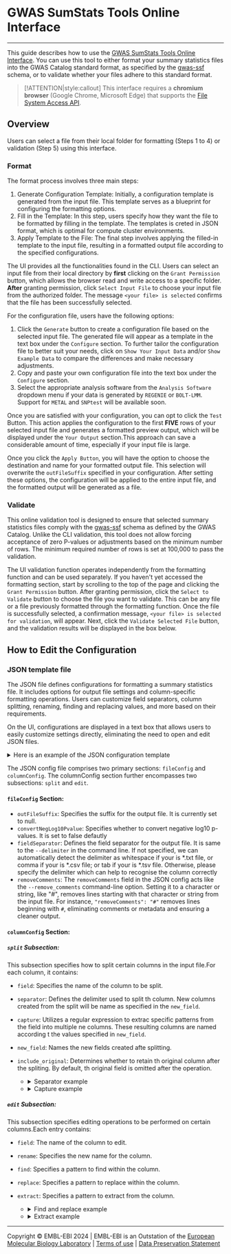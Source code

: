 # GWAS SumStats Tools Online Interface 
____
This guide describes how to use the [GWAS SumStats Tools Online Interface](https://ebispot.github.io/gwas-sumstat-format-was/). You can use this tool to either format your summary statistics files into the GWAS Catalog standard format, as specified by the [gwas-ssf](https://github.com/EBISPOT/gwas-summary-statistics-standard) schema, or to validate whether your files adhere to this standard format.

>[!ATTENTION|style:callout]
>This interface requires a **chromium browser** (Google Chrome, Microsoft Edge) that supports the [File System Access API](https://developer.chrome.com/docs/capabilities/web-apis/file-system-access).

## Overview

Users can select a file from their local folder for formatting (Steps 1 to 4) or validation (Step 5) using this interface.

### Format
The format process involves three main steps:

1. Generate Configuration Template: Initially, a configuration template is generated from the input file. This template serves as a blueprint for configuring the formatting options.
2. Fill in the Template: In this step, users specify how they want the file to be formatted by filling in the template. The templates is creted in JSON format, which is optimal for compute cluster environments.
3. Apply Template to the File: The final step involves applying the filled-in template to the input file, resulting in a formatted output file according to the specified configurations.

The UI provides all the functionalities found in the CLI. Users can select an input file from their local directory by **first** clicking on the `Grant Permission` button, which allows the browser read and write access to a specific folder. **After** granting permission, click `Select Input File` to choose your input file from the authorized folder. The message `<your file> is selected` confirms that the file has been successfully selected.

For the configuration file, users have the following options:

1. Click the `Generate` button to create a configuration file based on the selected input file. The generated file will appear as a template in the text box under the `Configure` section. To further tailor the configuration file to better suit your needs, click on `Show Your Input Data` and/or `Show Example Data` to compare the differences and make necessary adjustments.
2. Copy and paste your own configuration file into the text box under the `Configure` section.
3. Select the appropriate analysis software from the `Analysis Software` dropdown menu if your data is generated by `REGENIE` or `BOLT-LMM`. Support for `METAL` and `SNPtest` will be available soon.

Once you are satisfied with your configuration, you can opt to click the `Test` Button. This action applies the configuration to the first **FIVE** rows of your selected input file and generates a formatted preview output, which will be displayed under the `Your Output` section.This approach can save a considerable amount of time, especially if your input file is large.

Once you click the `Apply Button`, you will have the option to choose the destination and name for your formatted output file. This selection will overwrite the `outFileSuffix` specified in your configuration. After setting these options, the configuration will be applied to the entire input file, and the formatted output will be generated as a file.

### Validate
This online validation tool is designed to ensure that selected summary statistics files comply with the [gwas-ssf](https://github.com/EBISPOT/gwas-summary-statistics-standard) schema as defined by the GWAS Catalog. Unlike the CLI validation, this tool does not allow forcing acceptance of zero P-values or adjustments based on the minimum number of rows. The minimum required number of rows is set at 100,000 to pass the validation.

The UI validation function operates independently from the formatting function and can be used separately. If you haven't yet accessed the formatting section, start by scrolling to the top of the page and clicking the `Grant Permission` button. After granting permission, click the `Select to Validate` button to choose the file you want to validate. This can be any file or a file previously formatted through the formatting function. Once the file is successfully selected, a confirmation message, `<your file> is selected for validation`, will appear. Next, click the `Validate Selected File` button, and the validation results will be displayed in the box below.


## How to Edit the Configuration
### JSON template file
The JSON file defines configurations for formatting a summary statistics file. It includes options for output file settings and column-specific formatting operations. Users can customize field separators, column splitting, renaming, finding and replacing values, and more based on their requirements.

On the UI, configurations are displayed in a text box that allows users to easily customize settings directly, eliminating the need to open and edit JSON files.

<details>
<summary>Here is an example of the JSON configuration template</summary>

```json
{
    "fileConfig": {
        "outFileSuffix": null,
        "convertNegLog10Pvalue": false,
        "fieldSeparator": " ",
        "removeComments": null,
    },
    "columnConfig": {
        "split": [
            {
                "field": "SNP",
                "separator": null,
                "capture": null,
                "new_field": null,
                "include_original": null
            },
            {
                "field": "A1",
                "separator": null,
                "capture": null,
                "new_field": null,
                "include_original": null
            },
            {
                "field": "A2",
                "separator": null,
                "capture": null,
                "new_field": null,
                "include_original": null
            },
            {
                "field": "freq",
                "separator": null,
                "capture": null,
                "new_field": null,
                "include_original": null
            },
            {
                "field": "b",
                "separator": null,
                "capture": null,
                "new_field": null,
                "include_original": null
            },
            {
                "field": "se",
                "separator": null,
                "capture": null,
                "new_field": null,
                "include_original": null
            },
            {
                "field": "p",
                "separator": null,
                "capture": null,
                "new_field": null,
                "include_original": null
            },
            {
                "field": "N_cases",
                "separator": null,
                "capture": null,
                "new_field": null,
                "include_original": null
            },
            {
                "field": "N_controls",
                "separator": null,
                "capture": null,
                "new_field": null,
                "include_original": null
            }
        ],
        "edit": [
            {
                "field": "SNP",
                "rename": "variant_id",
                "find": null,
                "replace": null,
                "extract": null
            },
            {
                "field": "",
                "rename": "",
                "find": null,
                "replace": null,
                "extract": null
            },
            {
                "field": "A1",
                "rename": "effect_allele",
                "find": null,
                "replace": null,
                "extract": null
            },
            {
                "field": "A2",
                "rename": "other_allele",
                "find": null,
                "replace": null,
                "extract": null
            },
            {
                "field": "freq",
                "rename": "effect_allele_frequency",
                "find": null,
                "replace": null,
                "extract": null
            },
            {
                "field": "b",
                "rename": "beta",
                "find": null,
                "replace": null,
                "extract": null
            },
            {
                "field": "se",
                "rename": "standard_error",
                "find": null,
                "replace": null,
                "extract": null
            },
            {
                "field": "p",
                "rename": "p_value",
                "find": null,
                "replace": null,
                "extract": null
            },
            {
                "field": "N_cases",
                "rename": "n_cas",
                "find": null,
                "replace": null,
                "extract": null
            },
            {
                "field": "N_controls",
                "rename": "n_con",
                "find": null,
                "replace": null,
                "extract": null
            }
        ]
    }
}
```
</details>

The JSON config file comprises two primary sections: `fileConfig` and `columnConfig`. The columnConfig section further encompasses two subsections: `split` and `edit`.

#### `fileConfig` Section:
  - `outFileSuffix`: Specifies the suffix for the output file. It is currently set to null.
  - `convertNegLog10Pvalue`: Specifies whether to convert negative log10 p-values. It is set to false defautly
  - `fieldSeparator`: Defines the field separator for the output file. It is same to the `--delimiter` in the command line. If not specified, we can automatically detect the delimiter as whitespace if your is *.txt file, or comma if your is *.csv file; or tab if your is *.tsv file. Otherwise, please specify the delimiter which can help to recognise the column correctly
  - `removeComments`: The `removeComments` field in the JSON config acts like the `--remove_comments` command-line option. Setting it to a character or string, like "#", removes lines starting with that character or string from the input file. For instance, `"removeComments": "#"` removes lines beginning with `#`, eliminating comments or metadata and ensuring a cleaner output.

#### `columnConfig` Section:
##### `split` Subsection:

This subsection specifies how to split certain columns in the input file.For each column, it contains:

  - `field`: Specifies the name of the column to be split.
  - `separator`: Defines the delimiter used to split th  column. New columns created from the split will be name  as specified in the `new_field`.
  - `capture`: Utilizes a regular expression to extrac  specific patterns from the field into multiple ne  columns. These resulting columns are named according t  the values specified in `new_field`.
  - `new_field`: Names the new fields created afte  splitting.
  - `include_original`: Determines whether to retain th  original column after the spliting. By default, th  original field is omitted after the operation.

      * <details>
        <summary>Separator example</summary>

        **Input**:
        | SNP | rsid | EA |
        |-----|-------|---------|
        | chr11:88249377 | rs11020170_T_C  | T   |
        | chr1:60320992 | rs116406626_A_G  | A   |
        | chr2:18069070 | rs763680312_T_C  | T   |
        | chr8:135908647 | rs11992603_A_G  | A   |

        **JSON config**:
        ```json
        "field": "SNP",
        "separator": ":",
        "capture": null,
        "new_field": ["chromosome","base_pair_location"],
        "include_original": true
        ```
        **Output**:
        | SNP | rsid | EA |chromosome|base_pair_location|
        |-----|-------|---------|----|------------------|
        | chr11:88249377 | rs11020170_T_C  | T   |chr11 |88249377 |
        | chr1:60320992 | rs116406626_A_G  | A   |chr1| 60320992 |
        | chr2:18069070 | rs763680312_T_C  | T   |chr2 |18069070 |
        | chr8:135908647 | rs11992603_A_G  | A   |chr8| 135908647 |
        </details>
      * <details>
        <summary>Capture example</summary>

        **Input**:
        | SNP | rsid | EA |chromosome|base_pair_location|
        |-----|-------|---------|----|------------------|
        | chr11:88249377 | rs11020170_T_C  | T   |chr11 |88249377 |
        | chr1:60320992 | rs116406626_A_G  | A   |chr1| 60320992 |
        | chr2:18069070 | rs763680312_T_C  | T   |chr2 |18069070 |
        | chr8:135908647 | rs11992603_A_G  | A   |chr8| 135908647 |

        **JSON config**:
        ```json
        "field": "rsid",
        "separator": null,
        "capture": "(rs[0-9]+)_([A,T,C,G])_([A,T,C,G])",
        "new_field": ["rsid","effect_allele","other_allele"],
        "include_original": false
        ```
        **Output**:
        | SNP | EA |chromosome|base_pair_location| rsid | effect_allele| other_allele |
        |-----|---------|----|------------------|-----|-----|----|
        | chr11:88249377 |T   |chr11 |88249377 |rs11020170 | T | C  |
        | chr1:60320992 |A   |chr1| 60320992 |rs116406626 |A | G|
        | chr2:18069070 |T   |chr2 |18069070 |rs763680312| T |C |
        | chr8:135908647 |A   |chr8| 135908647 |rs11992603 |A |G |

        >[!TIP|style:callout]
        > If you're new to regex, [Regex101](https://regex101.com/) is a highly recommended online tool for testing and debugging regular expressions. It offers detailed explanations of each component of your regex and tests your patterns against sample texts for easy understanding. Additionally, there are numerous [regex cheat sheet](https://cheatography.com/davechild/cheat-sheets/regular-expressions/) available online that provide a handy quick-start guide to familiarize yourself with the basics.
        </details>

##### `edit` Subsection:

This subsection specifies editing operations to be performed on certain columns.Each entry contains:
   - `field`: The name of the column to edit.
   - `rename`: Specifies the new name for the column.
   - `find`: Specifies a pattern to find within the column.
   - `replace`: Specifies a pattern to replace within the    column.
   - `extract`: Specifies a pattern to extract from the column.

      * <details>
        <summary>Find and replace example</summary>

        **Input**:
        | SNP | EA |chromosome|base_pair_locatiorsid | effect_allele|other_allele |
        |-----|----|---------|----------------------|-------------|------------|
        | chr11:88249377 |T   |chr11 |88249377   rs11020170 |     T | C  |
        | chr1:60320992 |A   |CHR1| 60320992   rs116406626 |    A | G|
        | chr2:18069070 |T   |chr2 |18069070   rs763680312|     T |C |
        | chr8:135908647 |A   |CHR8| 135908647    rs11992603 |    A |G |
        
        **JSON config**:
         ```json
        "field": "chromosome",
        "rename": "chromosome",
        "find": "chr|CHR",
        "replace": "",
        "extract": null
         ```
        
        **Output**:
        | SNP | EA |chromosome|base_pair_location| rsid|effect_allele| other_allele |
        |-----|---------|----|------------------|---------|----|------|
        | chr11:88249377 |T   |11 |88249377| rs11020170 |     T | C  |
        | chr1:60320992 |A   |1| 60320992 |rs116406626|A |     G|
        | chr2:18069070 |T   |2 |18069070 |rs763680312 |T |    C |
        | chr8:135908647 |A   |8| 135908647 |rs11992603 |A |    G |
        
        
        When utilizing the find and replace function, please note that it will modify values within the columns but not within the headers. For instance, if you attempt to replace `chr` in the column headers, the term in the header `chromosome` will remain unchanged. Please use the `rename` function to change the header.

        >[!NOTE|style:callout]
        > Please use "find and replace" together. To remove any character, enter `""` (an empty string) in the replace field, rather than leaving it as `null`.

        </details>

    
      * <details>
        <summary>Extract example</summary>

        **Input**:
        | chromosome| base_pair_location | rsid | effect_allele|other_allele |
        |-----|-------|-------------|-------------|------|
        | 11| 88249377 | rs11020170_T_C  | T   | C|
        | 1| 60320992 | rs116406626_A_G  | A   | G|
        | 2| 18069070 | rs763680312_T_C  | T   | C|
        | 8|135908647 | rs11992603_A_G  | A   | G|
        
        **JSON config**:
         ```json
        "field": "rsid",
        "rename": "variant_id",
        "find": null,
        "replace": null,
        "extract": "rs"
         ```
        
        **Output**:
         | chromosome| base_pair_location | variant_id | effect_allele|other_allele |
        |-----|-------|-------------|-------------|------|
        | 11| 88249377 | rs11020170 | T   | C|
        | 1| 60320992 | rs116406626  | A   | G|
        | 2| 18069070 | rs763680312 | T   | C|
        | 8|135908647 | rs11992603  | A   | G|
        
        </details>


----
Copyright © EMBL-EBI 2024 | EMBL-EBI is an Outstation of the [European Molecular Biology Laboratory](https://www.embl.org/) | [Terms of use](https://www.ebi.ac.uk/about/terms-of-use) | [Data Preservation Statement](https://www.ebi.ac.uk/long-term-data-preservation)
